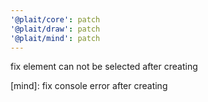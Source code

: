```yaml
---
'@plait/core': patch
'@plait/draw': patch
'@plait/mind': patch
---
```


fix element can not be selected after creating

[mind]: fix console error after creating
